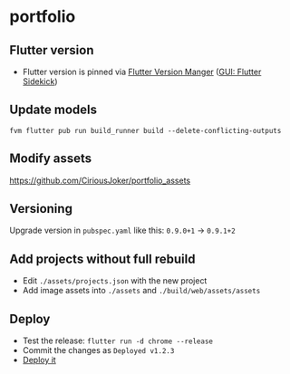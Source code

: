 # portfolio

## Flutter version

- Flutter version is pinned via [Flutter Version Manger](https://fvm.app/) ([GUI: Flutter Sidekick](https://github.com/leoafarias/sidekick))

## Update models

`fvm flutter pub run build_runner build --delete-conflicting-outputs`

## Modify assets

https://github.com/CiriousJoker/portfolio_assets

## Versioning

Upgrade version in `pubspec.yaml` like this: `0.9.0+1` -> `0.9.1+2`

## Add projects without full rebuild

- Edit `./assets/projects.json` with the new project
- Add image assets into `./assets` and `./build/web/assets/assets`

## Deploy

- Test the release: `flutter run -d chrome --release`
- Commit the changes as `Deployed v1.2.3`
- [Deploy it](https://github.com/CiriousJoker/portfolio/actions/workflows/deploy.yml)

